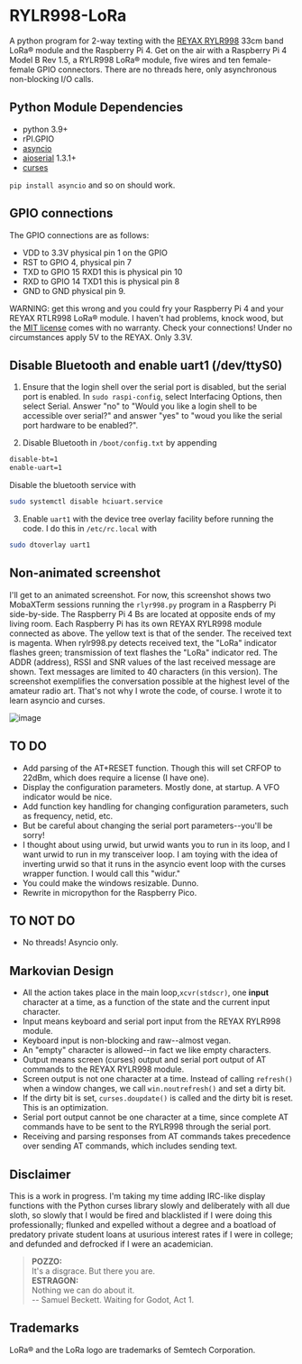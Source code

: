 # RYLR998-LoRa

A python program for 2-way texting with the 
[REYAX RYLR998](https://reyax.com/products/rylr998/) 33cm band  LoRa® 
module and the Raspberry Pi 4. Get on the air with a Raspberry Pi 4 Model B 
Rev 1.5, a RYLR998  LoRa® module, five wires and ten female-female GPIO connectors.
There are no threads here, only asynchronous non-blocking I/O calls.


## Python Module Dependencies

* python 3.9+
* rPI.GPIO
* [asyncio](https://pypi.org/project/asyncio/)
* [aioserial](https://pypi.org/project/aioserial/) 1.3.1+
* [curses](https://docs.python.org/3/library/curses.html) 

`pip install asyncio` and so on should work.

## GPIO connections

The GPIO connections are as follows:

* VDD to 3.3V physical pin 1 on the GPIO
* RST to GPIO 4, physical pin 7
* TXD to GPIO 15 RXD1 this is physical pin 10
* RXD to GPIO 14 TXD1 this is physical pin 8
* GND to GND physical pin 9.

WARNING: get this wrong and you could fry your Raspberry Pi 4 and your REYAX RTLR998 LoRa® module. I haven't had problems, knock wood, but the [MIT license](https://github.com/flengyel/RYLR998-LoRa/blob/main/LICENSE) comes with no warranty. Check your connections! Under no circumstances apply 5V to the REYAX. Only 3.3V. 

## Disable Bluetooth and enable uart1 (/dev/ttyS0)


1. Ensure that the login shell over the serial port is disabled, but the serial port is enabled. In `sudo raspi-config`, select Interfacing Options, then select Serial. Answer "no" to "Would you like a login shell to be accessible over serial?" and answer "yes"  to "woud you like the serial port hardware to be enabled?".

2. Disable Bluetooth in ```/boot/config.txt``` by appending 
```bash
disable-bt=1
enable-uart=1 
```
Disable the bluetooth service with 
```bash
sudo systemctl disable hciuart.service
```

3. Enable `uart1` with the device tree overlay facility before running the code. I do this in `/etc/rc.local` with 

```bash
sudo dtoverlay uart1
```

## Non-animated screenshot

I'll get to an animated screenshot. For now, this screenshot shows two MobaXTerm sessions running the `rlyr998.py` program in a Raspberry Pi side-by-side. The Raspberry Pi 4 Bs are located at opposite ends of my living room. Each Raspberry Pi has its own REYAX RYLR998 module connected as above. The yellow text is that of the sender. The received text is magenta. When rylr998.py detects received text, the "LoRa" indicator flashes green; transmission of text flashes the "LoRa" indicator red. The ADDR (address), RSSI and SNR values of the last received message are shown. Text messages are limited to 40 characters (in this version). The screenshot exemplifies the conversation possible at the highest level of the amateur radio art. That's not why I wrote the code, of course. I wrote it to learn asyncio and curses. 

![image](https://user-images.githubusercontent.com/431946/213901591-2c250043-eabe-4aa4-af2a-d68fee45ad12.png)

## TO DO

* Add parsing of the AT+RESET function. Though this will set CRFOP to 22dBm, which does require a license (I have one). 
* Display the configuration parameters. Mostly done, at startup. A VFO indicator would be nice. 
* Add function key handling for changing configuration parameters, such as frequency, netid, etc.
* But be careful about changing the serial port parameters--you'll be sorry! 
* I thought about using urwid, but urwid wants you to run in its loop, and I want urwid to run in my transceiver loop. I am toying with the idea of inverting urwid so that it runs in the asyncio event loop with the curses wrapper function. I would call this "widur." 
* You could make the windows resizable. Dunno.
* Rewrite in micropython for the Raspberry Pico. 

## TO NOT DO

* No threads! Asyncio only.

## Markovian Design

* All the action takes place in the main loop,`xcvr(stdscr)`, one **input** character at a time, as a function of the state and the current input character.
* Input means keyboard and serial port input from the REYAX RYLR998 module.
* Keyboard input is non-blocking and raw--almost vegan. 
* An "empty" character is allowed--in fact we like empty characters.
* Output means screen (curses) output and serial port output of AT commands to the REYAX RYLR998 module.
* Screen output is not one character at a time. Instead of calling `refresh()` when a window changes, we call `win.noutrefresh()` and set a dirty bit. 
* If the dirty bit is set, `curses.doupdate()` is called and the dirty bit is reset. This is an optimization.
*  Serial port output cannot be one character at a time, since complete AT commands have to be sent to the RYLR998 through the serial port.
*  Receiving and parsing responses from AT commands takes precedence over sending AT commands, which includes sending text.

## Disclaimer

This is a work in progress.  I'm taking my time adding IRC-like display functions with the Python curses library slowly and deliberately with all due sloth, so slowly that I would be fired and blacklisted if I were doing this professionally; flunked and expelled without a degree and a boatload of predatory private student loans at usurious interest rates if I were in college; and defunded and defrocked if I were an academician. 

> **POZZO:**    
     It's a disgrace. But there you are.   
  **ESTRAGON:**   
     Nothing we can do about it.           
-- Samuel Beckett. Waiting for Godot, Act 1.

## Trademarks
   LoRa® and the LoRa logo are trademarks of Semtech Corporation.
